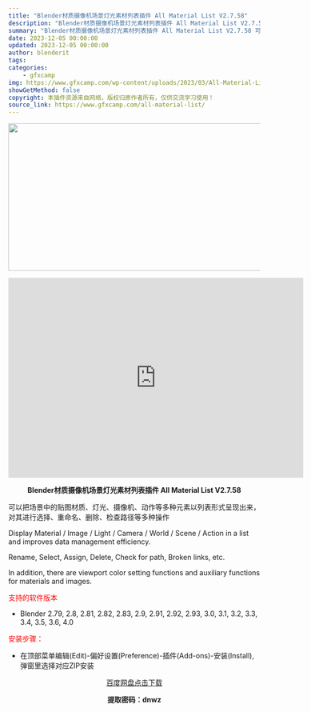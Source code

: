 ```yaml
---
title: "Blender材质摄像机场景灯光素材列表插件 All Material List V2.7.58"
description: "Blender材质摄像机场景灯光素材列表插件 All Material List V2.7.58 可以把场景中的贴图材质、灯光、摄像机、动作等多种元素以列表形式呈现出来，对其进行选择、重命名、删除、检..."
summary: "Blender材质摄像机场景灯光素材列表插件 All Material List V2.7.58 可以把场景中的贴图材质、灯光、摄像机、动作等多种元素以列表形式呈现出来，对其进行选择、重命名、删除、检..."
date: 2023-12-05 00:00:00
updated: 2023-12-05 00:00:00
author: blenderit
tags: 
categories:
    - gfxcamp
img: https://www.gfxcamp.com/wp-content/uploads/2023/03/All-Material-List.jpg
showGetMethod: false
copyright: 本插件资源来自网络，版权归原作者所有，仅供交流学习使用！
source_link: https://www.gfxcamp.com/all-material-list/
---
```

<div><p><img decoding="async" class="aligncenter size-full wp-image-111102" src="https://www.gfxcamp.com/wp-content/uploads/2023/03/All-Material-List.jpg" data-src="https://www.gfxcamp.com/wp-content/uploads/2023/03/All-Material-List.jpg" alt="" width="590" height="295" data-srcset="https://www.gfxcamp.com/wp-content/uploads/2023/03/All-Material-List.jpg 590w, https://www.gfxcamp.com/wp-content/uploads/2023/03/All-Material-List-150x75.jpg 150w" data-sizes="(max-width: 590px) 100vw, 590px"></p><p style="text-align: center;"><iframe loading="lazy" src="https://player.youku.com/embed/XNTk1MTYzNzYwMA==" width="590" height="400" frameborder="0" allowfullscreen="allowfullscreen" data-mce-fragment="1"></iframe></p><p style="text-align: center;"><strong>Blender材质摄像机场景灯光素材列表插件 All Material List V2.7.58</strong></p><p>可以把场景中的贴图材质、灯光、摄像机、动作等多种元素以列表形式呈现出来，对其进行选择、重命名、删除、检查路径等多种操作</p><p>Display Material / Image / Light / Camera / World / Scene / Action in a list and improves data management efficiency.</p><p>Rename, Select, Assign, Delete, Check for path, Broken links, etc.</p><p>In addition, there are viewport color setting functions and auxiliary functions for materials and images.</p><p><span style="color: #ff0000;">支持的软件版本</span></p><ul>
<li>Blender 2.79, 2.8, 2.81, 2.82, 2.83, 2.9, 2.91, 2.92, 2.93, 3.0, 3.1, 3.2, 3.3, 3.4, 3.5, 3.6, 4.0</li>
</ul><p><span style="color: #ff0000;">安装步骤：</span></p><ul>
<li>在顶部菜单编辑(Edit)-偏好设置(Preference)-插件(Add-ons)-安装(Install),弹窗里选择对应ZIP安装</li>
</ul><p style="text-align: center;"><a class="maxbutton-3 maxbutton maxbutton-baidu" target="_blank" rel="noopener" href="https://pan.baidu.com/s/1cIq-GoCyfcpwjBnJA3k9oQ?pwd=dnwz"><span class="mb-text">百度网盘点击下载</span></a></p><p style="text-align: center;"><strong>提取密码：dnwz</strong></p></div>
